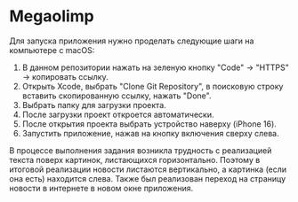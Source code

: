 # Megaolimp

Для запуска приложения нужно проделать следующие шаги на компьютере с macOS:
1. В данном репозитории нажать на зеленую кнопку "Code" -> "HTTPS" -> копировать ссылку. 
2. Открыть Xcode, выбрать "Clone Git Repository", в поисковую строку вставить скопированную ссылку, нажать "Done".
3. Выбрать папку для загрузки проекта.
4. После загрузки проект откроется автоматически.
5. После открытия проекта выбрать устройство наверху (iPhone 16).
6. Запустить приложение, нажав на кнопку включения сверху слева.

В процессе выполнения задания возникла трудность с реализацией текста поверх картинок, листающихся горизонтально. Поэтому в итоговой реализации новости листаются вертикально, а картинка (если она есть) находится слева. Также был реализован переход на страницу новости в интернете в новом окне приложения. 
